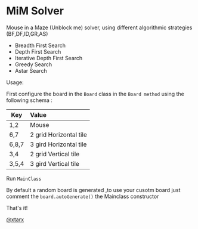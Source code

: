 MiM Solver
========

Mouse in a Maze (Unblock me) solver, using different algorithmic strategies (BF,DF,ID,GR,AS) 
* Breadth First Search
* Depth First Search
* Iterative Depth First Search
* Greedy Search 
* Astar Search 

Usage:

First configure the board in the  `Board` class in the  `Board method`
using the following schema :

| Key       	| Value        |
| ------------- |:-------------|
| 1,2   | Mouse|
| 6,7 | 2 grid Horizontal tile     |
| 6,8,7  | 3 gird Horizontal tile     |
| 3,4  | 2 grid Vertical tile     |
| 3,5,4  | 3 gird Vertical tile     |



Run `MainClass` 

By default a random board is generated ,to use your cusotm board 
just comment the  `board.autoGenerate()`   the Mainclass constructor


That's it!
 
[@xtarx](http://www.twitter.com/xtarx)